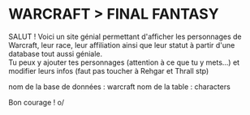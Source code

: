 # WARCRAFT > FINAL FANTASY

SALUT ! Voici un site génial permettant d'afficher les personnages de Warcraft, leur race, leur affiliation ainsi que leur statut à partir d'une database tout aussi géniale.  
Tu peux y ajouter tes personnages (attention à ce que tu y mets...) et modifier leurs infos (faut pas toucher à Rehgar et Thrall stp)

nom de la base de données : warcraft
nom de la table : characters

Bon courage ! o/

